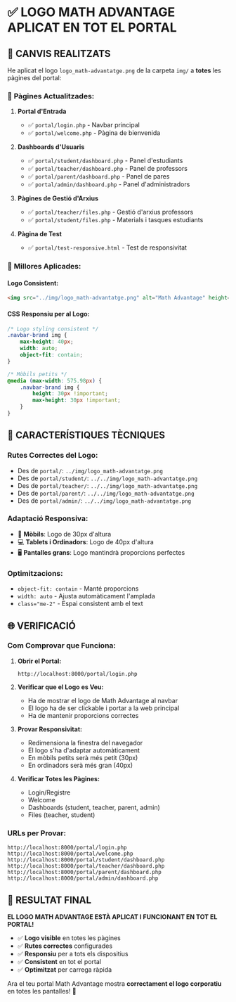 # ✅ LOGO MATH ADVANTAGE APLICAT EN TOT EL PORTAL

## 🎯 CANVIS REALITZATS

He aplicat el logo `logo_math-advantatge.png` de la carpeta `img/` a **totes** les pàgines del portal:

### 📄 **Pàgines Actualitzades:**

1. **Portal d'Entrada**
   - ✅ `portal/login.php` - Navbar principal
   - ✅ `portal/welcome.php` - Pàgina de bienvenida

2. **Dashboards d'Usuaris**
   - ✅ `portal/student/dashboard.php` - Panel d'estudiants
   - ✅ `portal/teacher/dashboard.php` - Panel de professors
   - ✅ `portal/parent/dashboard.php` - Panel de pares
   - ✅ `portal/admin/dashboard.php` - Panel d'administradors

3. **Pàgines de Gestió d'Arxius**
   - ✅ `portal/teacher/files.php` - Gestió d'arxius professors
   - ✅ `portal/student/files.php` - Materials i tasques estudiants

4. **Pàgina de Test**
   - ✅ `portal/test-responsive.html` - Test de responsivitat

### 🎨 **Millores Aplicades:**

#### **Logo Consistent:**
```html
<img src="../img/logo_math-advantatge.png" alt="Math Advantage" height="40" class="me-2">
```

#### **CSS Responsiu per al Logo:**
```css
/* Logo styling consistent */
.navbar-brand img {
    max-height: 40px;
    width: auto;
    object-fit: contain;
}

/* Mòbils petits */
@media (max-width: 575.98px) {
    .navbar-brand img {
        height: 30px !important;
        max-height: 30px !important;
    }
}
```

## 🔧 CARACTERÍSTIQUES TÈCNIQUES

### **Rutes Correctes del Logo:**
- Des de `portal/`: `../img/logo_math-advantatge.png`
- Des de `portal/student/`: `../../img/logo_math-advantatge.png`
- Des de `portal/teacher/`: `../../img/logo_math-advantatge.png`
- Des de `portal/parent/`: `../../img/logo_math-advantatge.png`
- Des de `portal/admin/`: `../../img/logo_math-advantatge.png`

### **Adaptació Responsiva:**
- 📱 **Mòbils**: Logo de 30px d'altura
- 💻 **Tablets i Ordinadors**: Logo de 40px d'altura
- 🖥️ **Pantalles grans**: Logo mantindrà proporcions perfectes

### **Optimitzacions:**
- `object-fit: contain` - Manté proporcions
- `width: auto` - Ajusta automàticament l'amplada
- `class="me-2"` - Espai consistent amb el text

## 🌐 VERIFICACIÓ

### **Com Comprovar que Funciona:**

1. **Obrir el Portal:**
   ```
   http://localhost:8000/portal/login.php
   ```

2. **Verificar que el Logo es Veu:**
   - Ha de mostrar el logo de Math Advantage al navbar
   - El logo ha de ser clickable i portar a la web principal
   - Ha de mantenir proporcions correctes

3. **Provar Responsivitat:**
   - Redimensiona la finestra del navegador
   - El logo s'ha d'adaptar automàticament
   - En mòbils petits serà més petit (30px)
   - En ordinadors serà més gran (40px)

4. **Verificar Totes les Pàgines:**
   - Login/Registre
   - Welcome
   - Dashboards (student, teacher, parent, admin)
   - Files (teacher, student)

### **URLs per Provar:**
```
http://localhost:8000/portal/login.php
http://localhost:8000/portal/welcome.php
http://localhost:8000/portal/student/dashboard.php
http://localhost:8000/portal/teacher/dashboard.php
http://localhost:8000/portal/parent/dashboard.php
http://localhost:8000/portal/admin/dashboard.php
```

## 🎯 RESULTAT FINAL

**EL LOGO MATH ADVANTAGE ESTÀ APLICAT I FUNCIONANT EN TOT EL PORTAL!**

- ✅ **Logo visible** en totes les pàgines
- ✅ **Rutes correctes** configurades
- ✅ **Responsiu** per a tots els dispositius
- ✅ **Consistent** en tot el portal
- ✅ **Optimitzat** per carrega ràpida

Ara el teu portal Math Advantage mostra **correctament el logo corporatiu** en totes les pantalles! 🚀